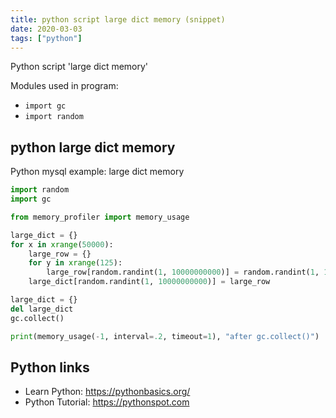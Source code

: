 ```yaml
---
title: python script large dict memory (snippet)
date: 2020-03-03
tags: ["python"]
---
```

Python script 'large dict memory'


Modules used in program: 
* `import gc`
* `import random`

## python large dict memory

Python mysql example: large dict memory

```python
import random
import gc

from memory_profiler import memory_usage

large_dict = {}
for x in xrange(50000):
	large_row = {}
	for y in xrange(125):
		large_row[random.randint(1, 10000000000)] = random.randint(1, 10000000000)
	large_dict[random.randint(1, 10000000000)] = large_row

large_dict = {}
del large_dict
gc.collect()

print(memory_usage(-1, interval=.2, timeout=1), "after gc.collect()")

```

## Python links

- Learn Python: https://pythonbasics.org/
- Python Tutorial: https://pythonspot.com
